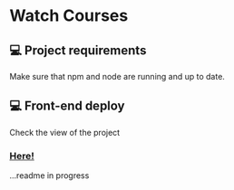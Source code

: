 # Watch Courses

## 💻 Project requirements

Make sure that npm and node are running and up to date.

## 💻 Front-end deploy

Check the view of the project 
### <a href="https://pedroararipe.github.io/watch-courses-challenge/" alt="deploy github pages" target="_blank" rel="noopener noreferrer">Here!</a>
...readme in progress
